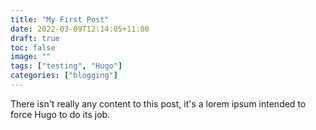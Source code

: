 ```yaml
---
title: "My First Post"
date: 2022-03-09T12:14:05+11:00
draft: true
toc: false
image: ""
tags: ["testing", "Hugo"]
categories: ["blogging"]
---
```



There isn't really any content to this post, it's a lorem ipsum intended to force Hugo to do its job.